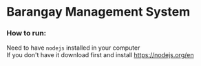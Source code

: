 # Barangay Management System


### How to run:
Need to have `nodejs` installed in your computer<br>
If you don't have it download first and install https://nodejs.org/en
